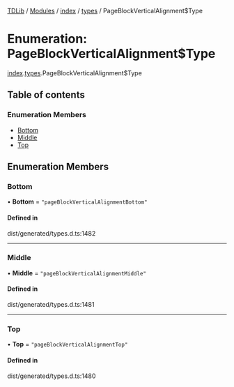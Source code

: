 [TDLib](../README.md) / [Modules](../modules.md) / [index](../modules/index.md) / [types](../modules/index.types.md) / PageBlockVerticalAlignment$Type

# Enumeration: PageBlockVerticalAlignment$Type

[index](../modules/index.md).[types](../modules/index.types.md).PageBlockVerticalAlignment$Type

## Table of contents

### Enumeration Members

- [Bottom](index.types.PageBlockVerticalAlignment_Type.md#bottom)
- [Middle](index.types.PageBlockVerticalAlignment_Type.md#middle)
- [Top](index.types.PageBlockVerticalAlignment_Type.md#top)

## Enumeration Members

### Bottom

• **Bottom** = ``"pageBlockVerticalAlignmentBottom"``

#### Defined in

dist/generated/types.d.ts:1482

___

### Middle

• **Middle** = ``"pageBlockVerticalAlignmentMiddle"``

#### Defined in

dist/generated/types.d.ts:1481

___

### Top

• **Top** = ``"pageBlockVerticalAlignmentTop"``

#### Defined in

dist/generated/types.d.ts:1480
